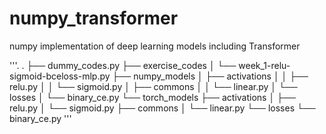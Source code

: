 # numpy_transformer
numpy implementation of deep learning models including Transformer

'''.
.
├── dummy_codes.py
├── exercise_codes
│   └── week_1-relu-sigmoid-bceloss-mlp.py
├── numpy_models
│   ├── activations
│   │   ├── relu.py
│   │   └── sigmoid.py
│   ├── commons
│   │   └── linear.py
│   └── losses
│       └── binary_ce.py
└── torch_models
    ├── activations
    │   ├── relu.py
    │   └── sigmoid.py
    ├── commons
    │   └── linear.py
    └── losses
        └── binary_ce.py
'''